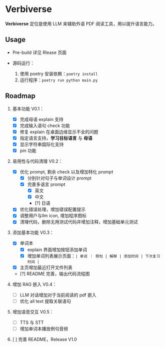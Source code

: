 # Verbiverse

**Verbiverse** 定位是使用 LLM 来辅助外语 PDF 阅读工具，用以提升语言能力。

## Usage

- Pre-build 详见 Rlease 页面

- 源码运行：
  1. 使用 poetry 安装依赖：`poetry install`
  2. 运行程序：`poetry run python main.py`

## Roadmap

1. 基本功能 V0.1：

   - [x] 完成母语 explain 支持
   - [x] 完成输入语句 check 功能
   - [x] 修复 explain 在桌面边缘显示不全的问题
   - [x] 指定语言支持，**学习目标语言** 与 **母语**
   - [x] 显示字符串国际化支持
   - [x] pin 功能

2. 易用性与代码清理 V0.2：

   - [x] 优化 prompt, 剩余 check 以及增加特化 prompt
     - [x] 分别针对句子与单词设计 prompt
     - [x] 完善多语言 prompt
       - [x] 英文
       - [x] 中文
       - [?] 日语
   - [x] 优化错误处理，增加错误配置提示
   - [x] 调整用户与llm icon, 增加程序图标
   - [x] 清理代码，删除无用测试代码并增加注释，增加基础单元测试

3. 添加基本功能 V0.3：

   - [x] 单词本
     - [x] explain 界面增加按钮添加单词
     - [x] 增加单词列表展示页面：`| 单词 ｜ 例句 | 解释 | 添加时间 | 下次复习时间 |`
   - [x] 主页增加最近打开文件列表
   - [?] README 完善，输出代码流程图

4. 增加 RAG 嵌入 V0.4：

   - [ ] LLM 对话增加对于当前阅读的 pdf 嵌入
   - [ ] 优化 all text 提取关联语句

5. 增加语音交互 V0.5：

   - [ ] TTS 与 STT
   - [ ] 增加单词本播放例句音频

6. [ ] 完善 README，Release V1.0
